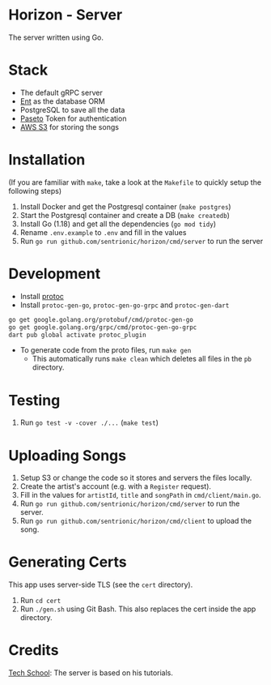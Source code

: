 # Horizon - Server

The server written using Go.

# Stack

- The default gRPC server
- [Ent](https://entgo.io/) as the database ORM
- PostgreSQL to save all the data
- [Paseto](https://github.com/paragonie/paseto) Token for authentication
- [AWS S3](https://aws.amazon.com/s3/) for storing the songs

# Installation

(If you are familiar with `make`, take a look at the `Makefile` to quickly setup the following steps)

1. Install Docker and get the Postgresql container (`make postgres`)
2. Start the Postgresql container and create a DB (`make createdb`)
3. Install Go (1.18) and get all the dependencies (`go mod tidy`)
4. Rename `.env.example` to `.env` and fill in the values
5. Run `go run github.com/sentrionic/horizon/cmd/server` to run the server

# Development

- Install [protoc](https://grpc.io/docs/protoc-installation/)
- Install `protoc-gen-go`, `protoc-gen-go-grpc` and `protoc-gen-dart`

```bash
go get google.golang.org/protobuf/cmd/protoc-gen-go
go get google.golang.org/grpc/cmd/protoc-gen-go-grpc
dart pub global activate protoc_plugin
```

- To generate code from the proto files, run `make gen`
  - This automatically runs `make clean` which deletes all files in the `pb` directory.

# Testing

1. Run `go test -v -cover ./...` (`make test`)

# Uploading Songs

1. Setup S3 or change the code so it stores and servers the files locally.
2. Create the artist's account (e.g. with a `Register` request).
3. Fill in the values for `artistId`, `title` and `songPath` in `cmd/client/main.go`.
4. Run `go run github.com/sentrionic/horizon/cmd/server` to run the server.
5. Run `go run github.com/sentrionic/horizon/cmd/client` to upload the song.

# Generating Certs

This app uses server-side TLS (see the `cert` directory).

1. Run `cd cert`
2. Run `./gen.sh` using Git Bash. This also replaces the cert inside the app directory.

# Credits

[Tech School](https://github.com/techschool/): The server is based on his tutorials.
